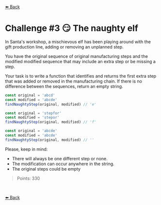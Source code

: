 [⬅️ Back](https://github.com/AlecANL/adventjs/tree/main/src/2023)

# Challenge #3 😏 The naughty elf

In Santa's workshop, a mischievous elf has been playing around with the gift production line, adding or removing an unplanned step.

You have the original sequence of original manufacturing steps and the modified modified sequence that may include an extra step or be missing a step.

Your task is to write a function that identifies and returns the first extra step that was added or removed in the manufacturing chain. If there is no difference between the sequences, return an empty string.

```typescript
const original = 'abcd'
const modified = 'abcde'
findNaughtyStep(original, modified) // 'e'

const original = 'stepfor'
const modified = 'stepor'
findNaughtyStep(original, modified) // 'f'

const original = 'abcde'
const modified = 'abcde'
findNaughtyStep(original, modified) // ''

```

Please, keep in mind:

* There will always be one different step or none.
* The modification can occur anywhere in the string.
* The original steps could be empty

> Points: 330

<br>

[⬅️ Back](https://github.com/AlecANL/adventjs/tree/main/src/2023)

